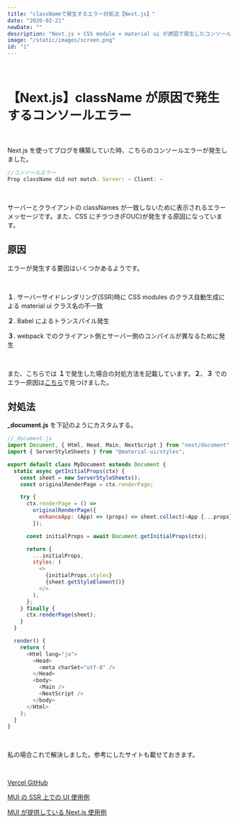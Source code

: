```yaml
---
title: "classNameで発生するエラー対処法【Next.js】"
date: "2020-02-21"
newDate: ""
description: "Next.js × CSS module × material ui が原因で発生したコンソールエラーの解決方法を記載しています。Prop `className` did not match. Server: ~ Client: ~"
image: "/static/images/screen.png"
id: "1"
---
```


<br>

# 【Next.js】className が原因で発生するコンソールエラー

<br>

Next.js を使ってブログを構築していた時、こちらのコンソールエラーが発生しました。

```js
//コンソールエラー
Prop className did not match. Server: ~ Client: ~
```

<br>

サーバーとクライアントの classNames が一致しないために表示されるエラーメッセージです。また、CSS にチラつき(FOUC)が発生する原因になっています。

## 原因

エラーが発生する要因はいくつかあるようです。

<br>

**１**. サーバーサイドレンダリング(SSR)時に CSS modules のクラス自動生成による material ui クラス名の不一致

**２**. Babel によるトランスパイル発生

**３**. webpack でのクライアント側とサーバー側のコンパイルが異なるために発生

<br>

また、こちらでは **１**で発生した場合の対処方法を記載しています。**２**、**３** でのエラー原因は[こちら](https://stackoverflow.com/questions/50685175/react-material-ui-warning-prop-classname-did-not-match/58626730#58626730)で見つけました。

## 対処法

**\_document.js** を下記のようにカスタムする。

```js
//_document.js
import Document, { Html, Head, Main, NextScript } from "next/document";
import { ServerStyleSheets } from "@material-ui/styles";

export default class MyDocument extends Document {
  static async getInitialProps(ctx) {
    const sheet = new ServerStyleSheets();
    const originalRenderPage = ctx.renderPage;

    try {
      ctx.renderPage = () =>
        originalRenderPage({
          enhanceApp: (App) => (props) => sheet.collect(<App {...props} />),
        });

      const initialProps = await Document.getInitialProps(ctx);

      return {
        ...initialProps,
        styles: (
          <>
            {initialProps.styles}
            {sheet.getStyleElement()}
          </>
        ),
      };
    } finally {
      ctx.renderPage(sheet);
    }
  }

  render() {
    return (
      <Html lang="ja">
        <Head>
          <meta charSet="utf-8" />
        </Head>
        <body>
          <Main />
          <NextScript />
        </body>
      </Html>
    );
  }
}
```

<br>

私の場合これで解決しました。参考にしたサイトも載せておきます。

<br>

[Vercel GitHub](https://github.com/vercel/next.js/blob/master/examples/with-styled-components/pages/_document.js)

[MUI の SSR 上での UI 使用例](https://material-ui.com/guides/server-rendering/)

[MUI が提供している Next.js 使用例](https://github.com/mui-org/material-ui/tree/master/examples/nextjs)
